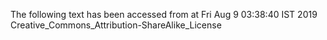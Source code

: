 The following text has been accessed from at Fri Aug 9 03:38:40 IST 2019
Creative_Commons_Attribution-ShareAlike_License
